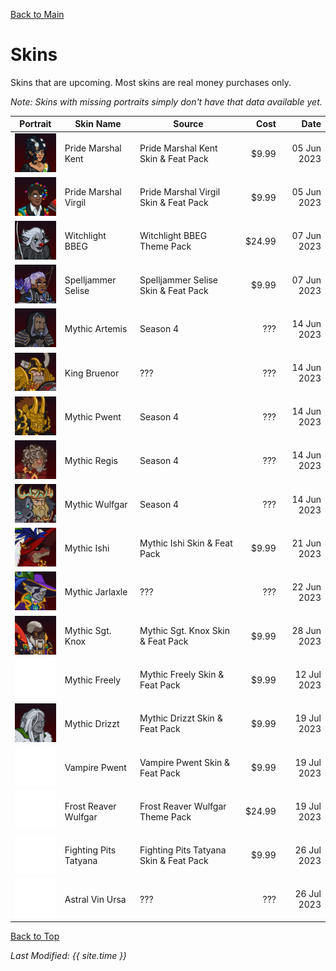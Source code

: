[Back to Main](index.md)

# Skins

Skins that are upcoming. Most skins are real money purchases only.

*Note: Skins with missing portraits simply don't have that data available yet.*

| Portrait | Skin Name | Source | Cost | Date |
|---|---|---|--:|--:|
| ![Pride Marshal Kent Portrait](images/skin_portraits/pridemarshalkent.png) | Pride Marshal Kent | Pride Marshal Kent Skin & Feat Pack | $9.99 | 05 Jun 2023 |
| ![Pride Marshal Virgil Portrait](images/skin_portraits/pridemarshalvirgil.png) | Pride Marshal Virgil | Pride Marshal Virgil Skin & Feat Pack | $9.99 | 05 Jun 2023 |
| ![Witchlight BBEG Portrait](images/skin_portraits/witchlightbbeg.png) | Witchlight BBEG | Witchlight BBEG Theme Pack | $24.99 | 07 Jun 2023 |
| ![Spelljammer Selise Portrait](images/skin_portraits/spelljammerselise.png) | Spelljammer Selise | Spelljammer Selise Skin & Feat Pack | $9.99 | 07 Jun 2023 |
| ![Mythic Artemis Portrait](images/skin_portraits/mythicartemis.png) | Mythic Artemis | Season 4 | ??? | 14 Jun 2023 |
| ![King Bruenor Portrait](images/skin_portraits/kingbruenor.png) | King Bruenor | ??? | ??? | 14 Jun 2023 |
| ![Mythic Pwent Portrait](images/skin_portraits/mythicpwent.png) | Mythic Pwent | Season 4 | ??? | 14 Jun 2023 |
| ![Mythic Regis Portrait](images/skin_portraits/mythicregis.png) | Mythic Regis | Season 4 | ??? | 14 Jun 2023 |
| ![Mythic Wulfgar Portrait](images/skin_portraits/mythicwulfgar.png) | Mythic Wulfgar | Season 4 | ??? | 14 Jun 2023 |
| ![Mythic Ishi Portrait](images/skin_portraits/mythicishi.png) | Mythic Ishi | Mythic Ishi Skin & Feat Pack | $9.99 | 21 Jun 2023 |
| ![Mythic Jarlaxle Portrait](images/skin_portraits/mythicjarlaxle.png) | Mythic Jarlaxle | ??? | ??? | 22 Jun 2023 |
| ![Mythic Sgt. Knox Portrait](images/skin_portraits/mythicsgt.knox.png) | Mythic Sgt. Knox | Mythic Sgt. Knox Skin & Feat Pack | $9.99 | 28 Jun 2023 |
| ![Empty Placeholder](images/skin_portraits/unknown.png) | Mythic Freely | Mythic Freely Skin & Feat Pack | $9.99 | 12 Jul 2023 |
| ![Mythic Drizzt Portrait](images/skin_portraits/mythicdrizzt.png) | Mythic Drizzt | Mythic Drizzt Skin & Feat Pack | $9.99 | 19 Jul 2023 |
| ![Empty Placeholder](images/skin_portraits/unknown.png) | Vampire Pwent | Vampire Pwent Skin & Feat Pack | $9.99 | 19 Jul 2023 |
| ![Empty Placeholder](images/skin_portraits/unknown.png) | Frost Reaver Wulfgar | Frost Reaver Wulfgar Theme Pack | $24.99 | 19 Jul 2023 |
| ![Empty Placeholder](images/skin_portraits/unknown.png) | Fighting Pits Tatyana | Fighting Pits Tatyana Skin & Feat Pack | $9.99 | 26 Jul 2023 |
| ![Empty Placeholder](images/skin_portraits/unknown.png) | Astral Vin Ursa | ??? | ??? | 26 Jul 2023 |

[Back to Top](#top)

*Last Modified: {{ site.time }}*